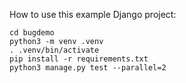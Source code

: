 How to use this example Django project:

```
cd bugdemo
python3 -m venv .venv
. .venv/bin/activate
pip install -r requirements.txt
python3 manage.py test --parallel=2
```
